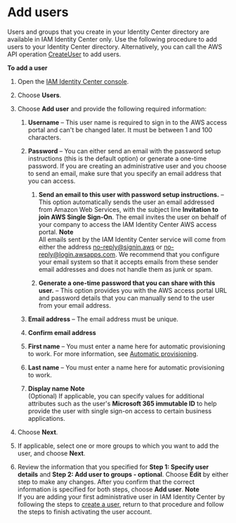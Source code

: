 # Add users<a name="addusers"></a>

Users and groups that you create in your Identity Center directory are available in IAM Identity Center only\. Use the following procedure to add users to your Identity Center directory\. Alternatively, you can call the AWS API operation [CreateUser](https://docs.aws.amazon.com/singlesignon/latest/IdentityStoreAPIReference/API_CreateUser.html) to add users\.

**To add a user**

1. Open the [IAM Identity Center console](https://console.aws.amazon.com/singlesignon)\.

1. Choose **Users**\.

1. Choose **Add user** and provide the following required information:

   1. **Username** – This user name is required to sign in to the AWS access portal and can't be changed later\. It must be between 1 and 100 characters\.

   1. **Password** – You can either send an email with the password setup instructions \(this is the default option\) or generate a one\-time password\. If you are creating an administrative user and you choose to send an email, make sure that you specify an email address that you can access\.

      1. **Send an email to this user with password setup instructions\.** – This option automatically sends the user an email addressed from Amazon Web Services, with the subject line **Invitation to join AWS Single Sign\-On**\. The email invites the user on behalf of your company to access the IAM Identity Center AWS access portal\.
**Note**  
All emails sent by the IAM Identity Center service will come from either the address [no-reply@signin.aws](no-reply@signin.aws) or [no-reply@login.awsapps.com](no-reply@login.awsapps.com)\. We recommend that you configure your email system so that it accepts emails from these sender email addresses and does not handle them as junk or spam\. 

      1. **Generate a one\-time password that you can share with this user\.** – This option provides you with the AWS access portal URL and password details that you can manually send to the user from your email address\.

   1. **Email address** – The email address must be unique\.

   1. **Confirm email address**

   1. **First name** – You must enter a name here for automatic provisioning to work\. For more information, see [Automatic provisioning](provision-automatically.md)\.

   1. **Last name** – You must enter a name here for automatic provisioning to work\.

   1. **Display name**
**Note**  
\(Optional\) If applicable, you can specify values for additional attributes such as the user's **Microsoft 365 immutable ID** to help provide the user with single sign\-on access to certain business applications\. 

1. Choose **Next**\.

1. If applicable, select one or more groups to which you want to add the user, and choose **Next**\.

1. Review the information that you specified for **Step 1: Specify user details** and **Step 2: Add user to groups \- optional**\. Choose **Edit** by either step to make any changes\. After you confirm that the correct information is specified for both steps, choose **Add user**\.
**Note**  
If you are adding your first administrative user in IAM Identity Center by following the steps to [create a user](get-started-use-identity-center-directory-create-user-in-identity-center.md), return to that procedure and follow the steps to finish activating the user account\.